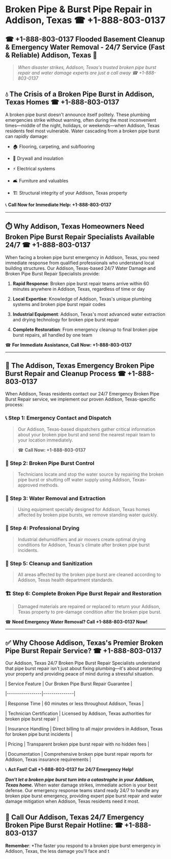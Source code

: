 # Broken Pipe & Burst Pipe Repair in Addison, Texas ☎ +1-888-803-0137  
## ☎ +1-888-803-0137 Flooded Basement Cleanup & Emergency Water Removal - 24/7 Service (Fast & Reliable) Addison, Texas 🚨  

> *When disaster strikes, Addison, Texas's trusted broken pipe burst repair and water damage experts are just a call away ☎ +1-888-803-0137*  

## 💧 The Crisis of a Broken Pipe Burst in Addison, Texas Homes ☎ +1-888-803-0137  

A broken pipe burst doesn't announce itself politely. These plumbing emergencies strike without warning, often during the most inconvenient times—middle of the night, holidays, or weekends—when Addison, Texas residents feel most vulnerable. Water cascading from a broken pipe burst can rapidly damage:  

* 🏠 Flooring, carpeting, and subflooring  
* 🧱 Drywall and insulation  
* ⚡ Electrical systems  
* 🛋️ Furniture and valuables  
* 🏗️ Structural integrity of your Addison, Texas property  

📞 **Call Now for Immediate Help: +1-888-803-0137**  

---  

## ⏱️ Why Addison, Texas Homeowners Need Broken Pipe Burst Repair Specialists Available 24/7 ☎ +1-888-803-0137  

When facing a broken pipe burst emergency in Addison, Texas, you need immediate response from qualified professionals who understand local building structures. Our Addison, Texas-based 24/7 Water Damage and Broken Pipe Burst Repair Specialists provide:  

1. **Rapid Response**: Broken pipe burst repair teams arrive within 60 minutes anywhere in Addison, Texas, regardless of time or day  
2. **Local Expertise**: Knowledge of Addison, Texas's unique plumbing systems and broken pipe burst repair codes  
3. **Industrial Equipment**: Addison, Texas's most advanced water extraction and drying technology for broken pipe burst repair  
4. **Complete Restoration**: From emergency cleanup to final broken pipe burst repairs, all handled by one team  

☎ **For Immediate Assistance, Call Now: +1-888-803-0137**  

---  

## 🔧 The Addison, Texas Emergency Broken Pipe Burst Repair and Cleanup Process ☎ +1-888-803-0137  

When Addison, Texas residents contact our 24/7 Emergency Broken Pipe Burst Repair service, we implement our proven Addison, Texas-specific process:  

### 📞 Step 1: Emergency Contact and Dispatch  
> Our Addison, Texas-based dispatchers gather critical information about your broken pipe burst and send the nearest repair team to your location immediately.  
> ☎ **Call Now: +1-888-803-0137**  

### 🚿 Step 2: Broken Pipe Burst Control  
> Technicians locate and stop the water source by repairing the broken pipe burst or shutting off water supply using Addison, Texas-approved methods.  

### 🌊 Step 3: Water Removal and Extraction  
> Using equipment specially designed for Addison, Texas homes affected by broken pipe bursts, we remove standing water quickly.  

### 💨 Step 4: Professional Drying  
> Industrial dehumidifiers and air movers create optimal drying conditions for Addison, Texas's climate after broken pipe burst incidents.  

### 🧼 Step 5: Cleanup and Sanitization  
> All areas affected by the broken pipe burst are cleaned according to Addison, Texas health department standards.  

### 🏗️ Step 6: Complete Broken Pipe Burst Repair and Restoration  
> Damaged materials are repaired or replaced to return your Addison, Texas property to pre-damage condition after the broken pipe burst.  

☎ **Need Emergency Water Removal? Call +1-888-803-0137 Now!**  

---  

## ✅ Why Choose Addison, Texas's Premier Broken Pipe Burst Repair Service? ☎ +1-888-803-0137  

Our Addison, Texas 24/7 Broken Pipe Burst Repair Specialists understand that pipe burst repair isn't just about fixing plumbing—it's about protecting your property and providing peace of mind during a stressful situation.  

| Service Feature | Our Broken Pipe Burst Repair Guarantee |  
|-----------------|---------------|  
| Response Time | 60 minutes or less throughout Addison, Texas |  
| Technician Certification | Licensed by Addison, Texas authorities for broken pipe burst repair |  
| Insurance Handling | Direct billing to all major providers in Addison, Texas for broken pipe burst incidents |  
| Pricing | Transparent broken pipe burst repair with no hidden fees |  
| Documentation | Comprehensive broken pipe burst repair reports for Addison, Texas insurance requirements |  

📞 **Act Fast! Call +1-888-803-0137 for 24/7 Emergency Help!**  

***Don't let a broken pipe burst turn into a catastrophe in your Addison, Texas home.*** When water damage strikes, immediate action is your best defense. Our emergency response teams stand ready 24/7 to handle any broken pipe burst emergency, providing expert pipe burst repair and water damage mitigation when Addison, Texas residents need it most.  

## 📱 Call Our Addison, Texas 24/7 Emergency Broken Pipe Burst Repair Hotline: ☎ +1-888-803-0137  

**Remember**: *The faster you respond to a broken pipe burst emergency in Addison, Texas, the less damage you'll face and t
